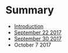 # Summary

* [Introduction](README.md)
* [September 22 2017](september-22-2017.md)
* [September 30 2017](september-30-2017.md)
* October 7 2017



